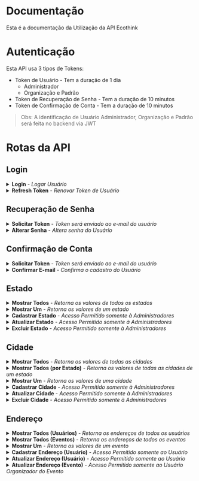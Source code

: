 # Documentação

Esta é a documentação da Utilização da API Ecothink

# Autenticação

Esta API usa 3 tipos de Tokens:
- Token de Usuário - Tem a duração de 1 dia
    - Administrador
    - Organização e Padrão
- Token de Recuperação de Senha - Tem a duração de 10 minutos
- Token de Confirmação de Conta - Tem a duração de 10 minutos

> Obs: A identificação de Usuário Administrador, Organização e Padrão será feita no backend via JWT


# Rotas da API

## Login

<details>
  <summary>
    <b>Login</b> - <i>Logar Usuário</i>
  </summary>
  <br/>
  
  <b>Rota:</b> `POST /login`
  <br />
  <b>Autenticação:</b> Não
  <br />
  <b>Body:</b>
  
  ```
  {
	"email": "usuario@email.com",
	"senha": "senha"
  }
  ```
  <br />
  <b>Response:</b>

  ```
  {
    "auth": true, //Boolean
    "token": "*Token de Usuário*" //String
  }
  ```
</details>

<details>
  <summary>
    <b>Refresh Token</b> - <i>Renovar Token de Usuário</i>
  </summary>
  <br/>
  
  <b>Rota:</b> `POST /refreshToken`
  <br />
  <b>Autenticação:</b> Sim
  <br />
  <b>Header:</b>
  
  ```
  { 
     Authorization: Bearer *Token de Usuário* 
  }
  ```

  <br />
  <b>Response:</b>

  ```
  {
    "auth": true, //Boolean
    "token": "*Token de Usuário*" //String
  }
  ```
</details>

## Recuperação de Senha

<details>
  <summary>
    <b>Solicitar Token</b> - <i>Token será enviado ao e-mail do usuário</i>
  </summary>
  <br/>
  
  <b>Rota:</b> `POST /recoveryPassword`
  <br />
  <b>Autenticação:</b> Não
  <br />
  <b>Body:</b>
  
  ```
  {
	"email": "usuario@email.com"
  }
  ```
  <br />
  <b>Response:</b>

  ```
  {
    "success": "Token enviado para o e-mail do usuário" //String
  }
  ```
</details>

<details>
  <summary>
    <b>Alterar Senha</b> - <i>Altera senha do Usuário</i>
  </summary>
  <br/>
  
  <b>Rota:</b> `PUT /recoveryPassword`
  <br />
  <b>Autenticação:</b> Sim
  <br />
  <b>Header:</b>
  
  ```
  { 
     Authorization: Bearer *Token de Recuperação de Senha* 
  }
  ```

  <br />
  <b>Body:</b>
  
  ```
  {
	"senha": "senha"
  }
  ```
  <br />
  <b>Response:</b>

  ```
  {
    "success": "Senha alterada com sucesso" //String
  }
  ```
</details>

## Confirmação de Conta

<details>
  <summary>
    <b>Solicitar Token</b> - <i>Token será enviado ao e-mail do usuário</i>
  </summary>
  <br/>
  
  <b>Rota:</b> `POST /usuario/confirmacao`
  <br />
  <b>Autenticação:</b> Sim
  <br />
  <b>Header:</b>
  
  ```
  { 
     Authorization: Bearer *Token de Usuário* 
  }
  ```

  <br />
  <b>Response:</b>

  ```
  {
    "success": "Token enviado para o e-mail do usuário" //String
  }
  ```
</details>

<details>
  <summary>
    <b>Confirmar E-mail</b> - <i>Confirma o cadastro do Usuário</i>
  </summary>
  <br/>
  
  <b>Rota:</b> `PUT /usuario/confirmacao/confirmar`
  <br />
  <b>Autenticação:</b> Sim
  <br />
  <b>Header:</b>
  
  ```
  { 
     Authorization: Bearer *Token de Confirmação de Conta* 
  }
  ```

  <br />
  <b>Response:</b>

  ```
  {
    "success": "E-mail confirmado com sucesso" //String
  }
  ```
</details>

## Estado

<details>
  <summary>
    <b>Mostrar Todos</b> - <i>Retorna os valores de todos os estados</i>
  </summary>
  <br/>
  
  <b>Rota:</b> `GET /estado`
  <br />
  <b>Autenticação:</b> Não
  <br />
  <b>Response:</b>

  ```
  [
    {
        "codigo": 1, //Number
        "nome": "Estado", //String
        "sigla": "SG" //String
    },
    ...
  ]
  ```
</details>

<details>
  <summary>
    <b>Mostrar Um</b> - <i>Retorna os valores de um estado</i>
  </summary>
  <br/>
  
  <b>Rota:</b> `GET /estado/:codigo`
  <br />
  <b>Autenticação:</b> Não
  <br />
  <b>Response:</b>

  ```
  {
    "codigo": 1, //Number
    "nome": "Estado", //String
	"sigla": "SG" //String
  }
  ```
</details>

<details>
  <summary>
    <b>Cadastrar Estado</b> - <i>Acesso Permitido somente à Administradores</i>
  </summary>
  <br/>
  
  <b>Rota:</b> `POST /estado`
  <br />
  <b>Autenticação:</b> Sim
  <br />
  <b>Header:</b>
  
  ```
  { 
     Authorization: Bearer *Token de Usuário* 
  }
  ```

  <br />
  <b>Body:</b>
  
  ```
  {
	"nome": "Estado",
	"sigla": "SG"
  }
  ```
  <br />
  <b>Response:</b>

  ```
  {
    "codigo": 1, //Number
    "nome": "Estado", //String
	"sigla": "SG" //String
  }
  ```
</details>

<details>
  <summary>
    <b>Atualizar Estado</b> - <i>Acesso Permitido somente à Administradores</i>
  </summary>
  <br/>
  
  <b>Rota:</b> `PUT /estado/:codigo`
  <br />
  <b>Autenticação:</b> Sim
  <br />
  <b>Header:</b>
  
  ```
  { 
     Authorization: Bearer *Token de Usuário* 
  }
  ```

  <br />
  <b>Body:</b>
  
  Só serão atualizados os dados presentes na requisição.
  
  ```
  {
	"nome": "Estado",
	"sigla": "SG"
  }
  ```
  <br />
  <b>Response:</b>

  ```
  {
    "estado": {
        "codigo": 1, //Number
        "nome": "Estado", //String
        "sigla": "SG" //String
    },
    "success": "Estado - atualizado com sucesso"
  }
  ```
</details>

<details>
  <summary>
    <b>Excluir Estado</b> - <i>Acesso Permitido somente à Administradores</i>
  </summary>
  <br/>
  
  <b>Rota:</b> `DELETE /estado/:codigo`
  <br />
  <b>Autenticação:</b> Sim
  <br />
  <b>Header:</b>
  
  ```
  { 
     Authorization: Bearer *Token de Usuário* 
  }
  ```

  <br />
  <b>Response:</b>

  ```
  {
    "success": "Estado - excluido com sucesso"
  }
  ```
</details>

## Cidade

<details>
  <summary>
    <b>Mostrar Todos</b> - <i>Retorna os valores de todas as cidades</i>
  </summary>
  <br/>
  
  <b>Rota:</b> `GET /cidade`
  <br />
  <b>Paginação (10 por página):</b> `?page=`
  <br />
  <b>Autenticação:</b> Não
  <br />
  <b>Response:</b>

  ```
  [
    {
        "codigo": 1, //Number
        "nome": "Cidade", //String
        "idEstado": 1 //Number
    },
    ...
  ]
  ```
</details>

<details>
  <summary>
    <b>Mostrar Todos (por Estado)</b> - <i>Retorna os valores de todas as cidades de um estado</i>
  </summary>
  <br/>
  
  <b>Rota:</b> `GET cidade/estado/:codigo`
  <br />
  <b>Autenticação:</b> Não
  <br />
  <b>Response:</b>

  ```
  [
    {
        "codigo": 1, //Number
        "nome": "Cidade", //String
        "idEstado": 1 //Number
    },
    ...
  ]
  ```
</details>

<details>
  <summary>
    <b>Mostrar Um</b> - <i>Retorna os valores de uma cidade</i>
  </summary>
  <br/>
  
  <b>Rota:</b> `GET /cidade/:codigo`
  <br />
  <b>Autenticação:</b> Não
  <br />
  <b>Response:</b>

  ```
  {
    "codigo": 1, //Number
    "nome": "Estado", //String
	"idEstado": 1 //Number
  }
  ```
</details>

<details>
  <summary>
    <b>Cadastrar Cidade</b> - <i>Acesso Permitido somente à Administradores</i>
  </summary>
  <br/>
  
  <b>Rota:</b> `POST /cidade`
  <br />
  <b>Autenticação:</b> Sim
  <br />
  <b>Header:</b>
  
  ```
  { 
     Authorization: Bearer *Token de Usuário* 
  }
  ```

  <br />
  <b>Body:</b>
  
  ```
  {
	"nome": "Cidade",
	"idEstado": 1
  }
  ```
  <br />
  <b>Response:</b>

  ```
  {
    "codigo": 1, //Number
    "nome": "Cidade", //String
	"idEstado": 1 //Number
  }
  ```
</details>

<details>
  <summary>
    <b>Atualizar Cidade</b> - <i>Acesso Permitido somente à Administradores</i>
  </summary>
  <br/>
  
  <b>Rota:</b> `PUT /cidade/:codigo`
  <br />
  <b>Autenticação:</b> Sim
  <br />
  <b>Header:</b>
  
  ```
  { 
     Authorization: Bearer *Token de Usuário* 
  }
  ```

  <br />
  <b>Body:</b>
  
  Só serão atualizados os dados presentes na requisição.
  
  ```
  {
	"nome": "Estado",
	"idEstado": 1
  }
  ```
  <br />
  <b>Response:</b>

  ```
  {
    "cidade": {
        "codigo": 1, //Number
        "nome": "Estado", //String
        "idEstado": 1 //Number
    },
    "success": "Cidade - atualizado com sucesso"
  }
  ```
</details>

<details>
  <summary>
    <b>Excluir Cidade</b> - <i>Acesso Permitido somente à Administradores</i>
  </summary>
  <br/>
  
  <b>Rota:</b> `DELETE /cidade/:codigo`
  <br />
  <b>Autenticação:</b> Sim
  <br />
  <b>Header:</b>
  
  ```
  { 
     Authorization: Bearer *Token de Usuário* 
  }
  ```

  <br />
  <b>Response:</b>

  ```
  {
    "success": "Cidade - excluido com sucesso"
  }
  ```
</details>

## Endereço

<details>
  <summary>
    <b>Mostrar Todos (Usuários)</b> - <i>Retorna os endereços de todos os usuários</i>
  </summary>
  <br/>
  
  <b>Rota:</b> `GET /endereco/usuario`
  <br />
  <b>Paginação (10 por página):</b> `?page=`
  <br />
  <b>Autenticação:</b> Sim
  <br />
  <b>Header:</b>
  
  ```
  { 
     Authorization: Bearer *Token de Usuário* 
  }
  ```

  <br />
  <b>Response:</b>

  ```
  [
    {
        "codigo": 1, //Number
        "cep": "12345678", //String
        "logradouro": "logradouro", //String
        "bairro": "bairro", //String
        "numero": 1, //Number
        "idCidade": 1, //Number
        "usuario": {
            "codigo": 1, //Number
            "nome": "usuario" //String
        }
    },
    ...
  ]
  ```
</details>

<details>
  <summary>
    <b>Mostrar Todos (Eventos)</b> - <i>Retorna os endereços de todos os eventos</i>
  </summary>
  <br/>
  
  <b>Rota:</b> `GET /endereco/evento`
  <br />
  <b>Paginação (10 por página):</b> `?page=`
  <br />
  <b>Autenticação:</b> Sim
  <br />
  <b>Header:</b>
  
  ```
  { 
     Authorization: Bearer *Token de Usuário* 
  }
  ```

  <br />
  <b>Response:</b>

  ```
  [
    {
        "codigo": 1, //Number
        "cep": "12345678", //String
        "logradouro": "logradouro", //String
        "bairro": "bairro", //String
        "numero": 1, //Number
        "idCidade": 1, //Number
        "usuario": {
            "codigo": 1, //Number
            "nome": "usuario" //String
        }
    },
    ...
  ]
  ```
</details>

<details>
  <summary>
    <b>Mostrar Um</b> - <i>Retorna os valores de um evento</i>
  </summary>
  <br/>
  
  <b>Rota:</b> `GET /endereco/:codigo`
  <br />
  <b>Autenticação:</b> Sim
  <br />
  <b>Header:</b>
  
  ```
  { 
     Authorization: Bearer *Token de Usuário* 
  }
  ```

  <br />
  <b>Response:</b>

  ```
  {
      "codigo": 1, //Number
      "cep": "12345678", //String
      "logradouro": "logradouro", //String
      "bairro": "bairro", //String
      "numero": 1, //Number
      "idCidade": 1 //Number
  }
  ```
</details>

<details>
  <summary>
    <b>Cadastrar Endereço (Usuário)</b> - <i>Acesso Permitido somente ao Usuário</i>
  </summary>
  <br/>
  
  <b>Rota:</b> `POST /endereco/usuario/:codigo`
  <br />
  <b>Autenticação:</b> Sim
  <br />
  <b>Header:</b>
  
  ```
  { 
     Authorization: Bearer *Token de Usuário* 
  }
  ```

  <br />
  <b>Body:</b>
  
  ```
  {
    "cep": "12345678",
    "logradouro": "logradouro",
    "bairro": "bairro",
    "numero": 1, // Opcional
    "idCidade": 1
  }
  ```
  <br />
  <b>Response:</b>

  ```
  {
      "codigo": 1, //Number
      "cep": "12345678", //String
      "logradouro": "logradouro", //String
      "bairro": "bairro", //String
      "numero": 1, //Number
      "idCidade": 1 //Number
  }
  ```
</details>

<details>
  <summary>
    <b>Atualizar Endereço (Usuário)</b> - <i>Acesso Permitido somente ao Usuário</i>
  </summary>
  <br/>
  
  <b>Rota:</b> `PUT /endereco/usuario/:codigo`
  <br />
  <b>Autenticação:</b> Sim
  <br />
  <b>Header:</b>
  
  ```
  { 
     Authorization: Bearer *Token de Usuário* 
  }
  ```

  <br />
  <b>Body:</b>
  
  Só serão atualizados os dados presentes na requisição.
  
  ```
  {
    "cep": "12345678",
    "logradouro": "logradouro",
    "bairro": "bairro",
    "numero": 1, // Opcional
    "idCidade": 1
  }
  ```
  <br />
  <b>Response:</b>

  ```
  {
      "codigo": 1, //Number
      "cep": "12345678", //String
      "logradouro": "logradouro", //String
      "bairro": "bairro", //String
      "numero": 1, //Number
      "idCidade": 1 //Number
  }
  ```
</details>

<details>
  <summary>
    <b>Atualizar Endereço (Evento)</b> - <i>Acesso Permitido somente ao Usuário Organizador do Evento</i>
  </summary>
  <br/>
  
  <b>Rota:</b> `PUT /endereco/evento/:codigo`
  <br />
  <b>Autenticação:</b> Sim
  <br />
  <b>Header:</b>
  
  ```
  { 
     Authorization: Bearer *Token de Usuário* 
  }
  ```

  <br />
  <b>Body:</b>
  
  Só serão atualizados os dados presentes na requisição.
  
  ```
  {
    "cep": "12345678",
    "logradouro": "logradouro",
    "bairro": "bairro",
    "numero": 1, // Opcional
    "idCidade": 1
  }
  ```
  <br />
  <b>Response:</b>

  ```
  {
      "codigo": 1, //Number
      "cep": "12345678", //String
      "logradouro": "logradouro", //String
      "bairro": "bairro", //String
      "numero": 1, //Number
      "idCidade": 1 //Number
  }
  ```
</details>